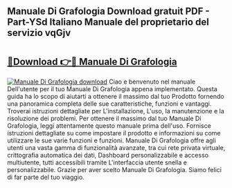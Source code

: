 ## Manuale Di Grafologia Download gratuit PDF - Part-YSd Italiano Manuale del proprietario del servizio vqGjv

# <h2><a href="http://dfcw9r.blite.top/?on=Manuale+Di+Grafologia">🔗Download 👉🔴 Manuale Di Grafologia</a></h2>

[![Manuale Di Grafologia download](https://i.imgur.com/lujVjoI.png)](http://dfcw9r.blite.top/?on=Manuale+Di+Grafologia)
Ciao e benvenuto nel manuale Dell'utente per il tuo Manuale Di Grafologia appena implementato. Questa guida ha lo scopo di aiutarti a ottenere il massimo dal tuo Prodotto fornendo una panoramica completa delle sue caratteristiche, funzioni e vantaggi. Troverai istruzioni dettagliate per L'installazione, L'uso, la manutenzione e la risoluzione dei problemi. Per ottenere il massimo dal tuo Manuale Di Grafologia, leggi attentamente questo manuale prima dell'uso. Fornisce istruzioni dettagliate su come impostare il prodotto e informazioni su come utilizzare le sue varie funzioni e funzioni. Manuale Di Grafologia offre agli utenti una vasta gamma di funzionalità avanzate, tra cui rete privata virtuale, crittografia automatica dei dati, Dashboard personalizzabile e accesso multiutente, tutti accessibili tramite L'interfaccia utente snella e personalizzabile. Grazie per aver scelto Manuale Di Grafologia. Siamo felici di far parte del tuo viaggio.
